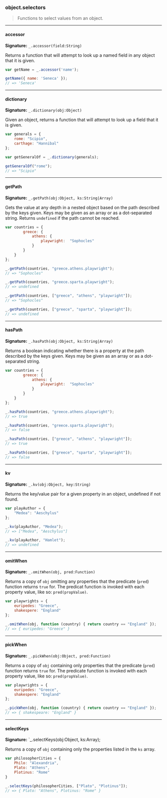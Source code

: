 ### object.selectors

> Functions to select values from an object.

--------------------------------------------------------------------------------

#### accessor

**Signature:** `_.accessor(field:String)`

Returns a function that will attempt to look up a named field in any object
that it is given.

```javascript
var getName = _.accessor('name');

getName({ name: 'Seneca' });
// => 'Seneca'
```

--------------------------------------------------------------------------------

#### dictionary

**Signature:** `_.dictionary(obj:Object)`

Given an object, returns a function that will attempt to look up a field that
it is given.

```javascript
var generals = {
    rome: "Scipio",
    carthage: "Hannibal"
};

var getGeneralOf = _.dictionary(generals);

getGeneralOf("rome");
// => "Scipio"
```

--------------------------------------------------------------------------------

#### getPath

**Signature:** `_.getPath(obj:Object, ks:String|Array)`

Gets the value at any depth in a nested object based on the path described by
the keys given. Keys may be given as an array or as a dot-separated string.
Returns `undefined` if the path cannot be reached.

```javascript
var countries = {
        greece: {
            athens: {
                playwright:  "Sophocles"
            }
        }
    }
};

_.getPath(countries, "greece.athens.playwright");
// => "Sophocles"

_.getPath(countries, "greece.sparta.playwright");
// => undefined

_.getPath(countries, ["greece", "athens", "playwright"]);
// => "Sophocles"

_.getPath(countries, ["greece", "sparta", "playwright"]);
// => undefined
```

--------------------------------------------------------------------------------

#### hasPath

**Signature:** `_.hasPath(obj:Object, ks:String|Array)`

Returns a boolean indicating whether there is a property at the path described
by the keys given. Keys may be given as an array or as a dot-separated string.

```javascript
var countries = {
        greece: {
            athens: {
                playwright:  "Sophocles"
            }
        }
    }
};

_.hasPath(countries, "greece.athens.playwright");
// => true

_.hasPath(countries, "greece.sparta.playwright");
// => false

_.hasPath(countries, ["greece", "athens", "playwright"]);
// => true

_.hasPath(countries, ["greece", "sparta", "playwright"]);
// => false
```

--------------------------------------------------------------------------------

#### kv

**Signature:** `_.kv(obj:Object, key:String)`

Returns the key/value pair for a given property in an object, undefined if not found.

```javascript
var playAuthor = {
    "Medea": "Aeschylus"
};

_.kv(playAuthor, "Medea");
// => ["Medea", "Aeschylus"]

_.kv(playAuthor, "Hamlet");
// => undefined
```

--------------------------------------------------------------------------------

#### omitWhen

**Signature:** `_.omitWhen(obj, pred:Function)`

Returns a copy of `obj` omitting any properties that the predicate (`pred`)
function returns `true` for. The predicat function is invoked with each
property value, like so: `pred(propValue)`.

```javascript
var playwrights = {
    euripedes: "Greece",
    shakespere: "England"
};

_.omitWhen(obj, function (country) { return country == "England" });
// => { euripedes: "Greece" }
```

--------------------------------------------------------------------------------

#### pickWhen

**Signature:** `_.pickWhen(obj:Object, pred:Function)`

Returns a copy of `obj` containing only properties that the predicate (`pred`)
function returns `true` for. The predicate function is invoked with each
property value, like so: `pred(propValue)`.

```javascript
var playwrights = {
    euripedes: "Greece",
    shakespere: "England"
};

_.pickWhen(obj, function (country) { return country == "England" });
// => { shakespeare: "England" }
```

--------------------------------------------------------------------------------

#### selectKeys

**Signature:** `_.selectKeys(obj:Object, ks:Array);

Returns a copy of `obj` containing only the properties listed in the `ks` array.

```javascript
var philosopherCities = {
    Philo: "Alexandria",
    Plato: "Athens",
    Plotinus: "Rome"
}

_.selectKeys(philosopherCities, ["Plato", "Plotinus"]);
// => { Plato: "Athens", Plotinus: "Rome" }
```
